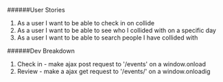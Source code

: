 ######User Stories
1. As a user I want to be able to check in on collide
2. As a user I want to be able to see who I collided with on a specific day
3. As a user I want to be able to search people I have collided with


######Dev Breakdown
1. Check in - make ajax post request to '/events' on a window.onload
2. Review - make a ajax get request to '/events/' on a window.onloadig
